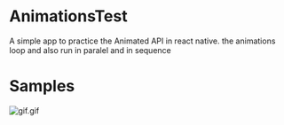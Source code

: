 # AnimationsTest

A simple app to practice the Animated API in react native. the animations loop and also run in paralel and in sequence

# Samples

![gif.gif](https://github.com/yamil-90/animationsTest/blob/main/assets/videos/videoScreen.gif?raw=true)

